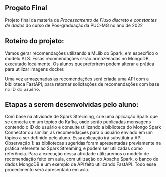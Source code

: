 ## Progeto Final 

Projeto final da materia de _Processamento de Fluxo discreto e constantes de dados_ do curso de Pos-graduação da PUC-MG no ano de 2022


## Roteiro do projeto:

Vamos gerar recomendações utilizando a MLlib do Spark, em específico o modelo ALS. Essas recomendações serão armazenadas no MongoDB, executado localmente. Os alunos que preferirem podem alterar a prática para utilizar imagens docker.

Uma vez armazenadas as recomendações será criada uma API com a biblioteca FastAPI, para retornar solicitações de recomendações com base no ID do usuário.

## Etapas a serem desenvolvidas pelo aluno:

Com base na atividade de Spark Streaming, crie uma aplicação Spark que se conecta em um tópico do Kafka, onde serão publicadas mensagens contendo o ID do usuário e consulte utilizando a biblioteca do Mongo Spark Connector ou similar, as recomendações para o usuário enviado em um tópico a ser definido pelo aluno. Essa aplicação irá substituir a API.
 Observação 1: as bibliotecas sugeridas foram apresentadas previamente na prática referente ao Spark Streaming, e podem ser utilizadas como referência.
Para a execução dessa atividade utilizaremos o modelo de recomendação feito em aula, com utilização do Apache Spark, o banco de dados MongoDB e um exemplo de API feito utilizando FastAPI. Todo esse procedimento será apresentado em aula.